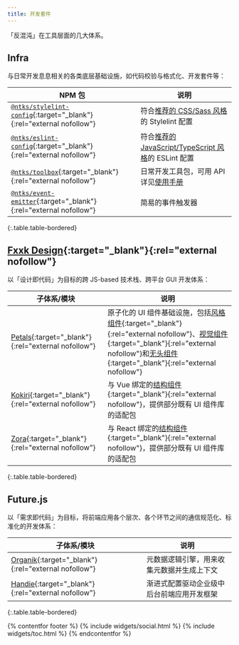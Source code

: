 ```yaml
---
title: 开发套件
---
```


「反混沌」在工具层面的几大体系。

## Infra

与日常开发息息相关的各类底层基础设施，如代码校验与格式化、开发套件等：

| NPM 包 | 说明 |
| --- | --- |
| [`@ntks/stylelint-config`](https://www.npmjs.com/package/@ntks/stylelint-config){:target="_blank"}{:rel="external nofollow"} | 符合[推荐的 CSS/Sass 风格](/guides/coding-style/html-and-css/)的 Stylelint 配置 |
| [`@ntks/eslint-config`](https://www.npmjs.com/package/@ntks/eslint-config){:target="_blank"}{:rel="external nofollow"} | 符合[推荐的 JavaScript/TypeScript 风格](/guides/coding-style/javascript/)的 ESLint 配置 |
| [`@ntks/toolbox`](https://www.npmjs.com/package/@ntks/toolbox){:target="_blank"}{:rel="external nofollow"} | 日常开发工具包，可用 API 详见[使用手册](/projects/toolbox/) |
| [`@ntks/event-emitter`](https://www.npmjs.com/package/@ntks/event-emitter){:target="_blank"}{:rel="external nofollow"} | 简易的事件触发器 |
{:.table.table-bordered}

## [Fxxk Design](https://fxxk.design/){:target="_blank"}{:rel="external nofollow"}

以「设计即代码」为目标的跨 JS-based 技术栈、跨平台 GUI 开发体系：

| 子体系/模块 | 说明 |
| --- | --- |
| [Petals](https://petals.fxxk.design/){:target="_blank"}{:rel="external nofollow"} | 原子化的 UI 组件基础设施，包括[风格组件](https://ourai.ws/posts/the-system-of-frontend-ui-components/#section-1){:target="_blank"}{:rel="external nofollow"}、[视觉组件](https://ourai.ws/posts/the-system-of-frontend-ui-components/#section-2){:target="_blank"}{:rel="external nofollow"}和[无头组件](https://ourai.ws/posts/the-system-of-frontend-ui-components/#section-3){:target="_blank"}{:rel="external nofollow"} |
| [Kokiri](https://github.com/kokiri-ui){:target="_blank"}{:rel="external nofollow"} | 与 Vue 绑定的[结构组件](https://ourai.ws/posts/the-system-of-frontend-ui-components/#section-4){:target="_blank"}{:rel="external nofollow"}，提供部分既有 UI 组件库的适配包 |
| [Zora](https://github.com/zora-ui){:target="_blank"}{:rel="external nofollow"} | 与 React 绑定的[结构组件](https://ourai.ws/posts/the-system-of-frontend-ui-components/#section-4){:target="_blank"}{:rel="external nofollow"}，提供部分既有 UI 组件库的适配包 |
{:.table.table-bordered}

## Future.js

以「需求即代码」为目标，将前端应用各个层次、各个环节之间的通信规范化、标准化的开发体系：

| 子体系/模块 | 说明 |
| --- | --- |
| [Organik](https://github.com/ourai/organik){:target="_blank"}{:rel="external nofollow"} | 元数据逻辑引擎，用来收集元数据并生成上下文 |
| [Handie](https://handiejs.github.io/){:target="_blank"}{:rel="external nofollow"} | 渐进式配置驱动企业级中后台前端应用开发框架 |
{:.table.table-bordered}

{% contentfor footer %}
  {% include widgets/social.html %}
  {% include widgets/toc.html %}
{% endcontentfor %}

